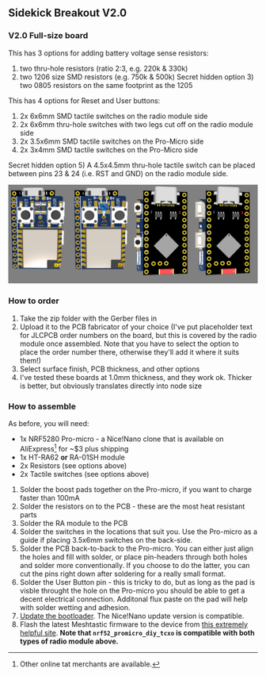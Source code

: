 ## Sidekick Breakout V2.0

### V2.0 Full-size board
This has 3 options for adding battery voltage sense resistors:
1) two thru-hole resistors (ratio 2:3, e.g. 220k & 330k)
2) two 1206 size SMD resistors (e.g. 750k & 500k)
Secret hidden option 3) two 0805 resistors on the same footprint as the 1205

This has 4 options for Reset and User buttons:
1) 2x 6x6mm SMD tactile switches on the radio module side
2) 2x 6x6mm thru-hole switches with two legs cut off on the radio module side
3) 2x 3.5x6mm SMD tactile switches on the Pro-Micro side
4) 2x 3x4mm SMD tactile switches on the Pro-Micro side

Secret hidden option 5) A 4.5x4.5mm thru-hole tactile switch can be placed between pins 23 & 24 (i.e. RST and GND) on the radio module side.

![Nice-ra sidekick V2.0 button options ](./Sidekick_V2.0.png)

### How to order
1) Take the zip folder with the Gerber files in
2) Upload it to the PCB fabricator of your choice (I've put placeholder text for JLCPCB order numbers on the board, but this is covered by the radio module once assembled. Note that you have to select the option to place the order number there, otherwise they'll add it where it suits them!)
3) Select surface finish, PCB thickness, and other options
4) I've tested these boards at 1.0mm thickness, and they work ok. Thicker is better, but obviously translates directly into node size

### How to assemble
As before, you will need:
* 1x NRF5280 Pro-micro - a Nice!Nano clone that is available on AliExpress[^1] for ~$3 plus shipping
* 1x HT-RA62 **or** RA-01SH module
* 2x Resistors (see options above)
* 2x Tactile switches (see options above)

1) Solder the boost pads together on the Pro-micro, if you want to charge faster than 100mA
2) Solder the resistors on to the PCB - these are the most heat resistant parts
3) Solder the RA module to the PCB
4) Solder the switches in the locations that suit you. Use the Pro-micro as a guide if placing 3.5x6mm switches on the back-side.
5) Solder the PCB back-to-back to the Pro-micro. You can either just align the holes and fill with solder, or place pin-headers through both holes and solder more conventionally. If you choose to do the latter, you can cut the pins right down after soldering for a really small format.
6) Solder the User Button pin - this is tricky to do, but as long as the pad is visble throught the hole on the Pro-micro you should be able to get a decent electrical connection. Additonal flux paste on the pad will help with solder wetting and adhesion.
7) [Update the bootloader](https://github.com/adafruit/Adafruit_nRF52_Bootloader/releases). The Nice!Nano update version is compatible.
8) Flash the latest Meshtastic firmware to the device from [this extremely helpful site](https://mrekin.duckdns.org/flasher/). **Note that `nrf52_promicro_diy_tcxo` is compatible with both types of radio module above.**

[^1]: Other online tat merchants are available.
